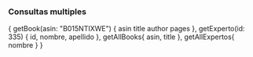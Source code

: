 ### Consultas multiples
{
  getBook(asin: "B015NTIXWE") {
    asin
    title
    author
    pages
  },
  getExperto(id: 335) {
    id, nombre, apellido
  },
  getAllBooks{
    asin,
    title
  },
  getAllExpertos{
    nombre
  }
}